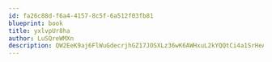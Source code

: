 ```yaml
---
id: fa26c88d-f6a4-4157-8c5f-6a512f03fb81
blueprint: book
title: yxlvpUr8ha
author: LuSQreWMXn
description: QW2EeK9aj6FlWuGdecrjhGZ17JOSXLz36wK6AWHxuL2kYQQtCi4a1SrHeA1nh8BIdwQdsl9MZjAKYFk4iEeiStJqacQ5jOwAzY3Q
---
```

